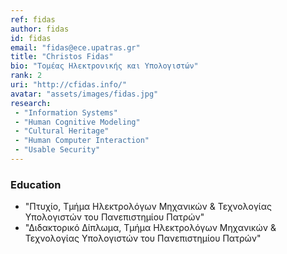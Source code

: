 ```yaml
---
ref: fidas
author: fidas
id: fidas
email: "fidas@ece.upatras.gr"
title: "Christos Fidas"
bio: "Τομέας Ηλεκτρονικής και Υπολογιστών"
rank: 2
uri: "http://cfidas.info/"
avatar: "assets/images/fidas.jpg"
research:
 - "Information Systems"
 - "Human Cognitive Modeling"
 - "Cultural Heritage"
 - "Human Computer Interaction"
 - "Usable Security"
---
```


### Education
  - "Πτυχίο, Τμήμα Ηλεκτρολόγων Μηχανικών & Τεχνολογίας Υπολογιστών του Πανεπιστημίου Πατρών"
  - "Διδακτορικό Δίπλωμα, Τμήμα Ηλεκτρολόγων Μηχανικών & Τεχνολογίας Υπολογιστών του Πανεπιστημίου Πατρών"